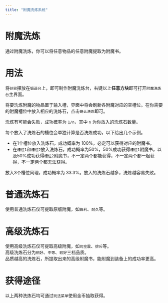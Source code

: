 ```yaml
---
title: "附魔洗炼系统"
---
```


# 附魔洗炼

通过附魔洗炼，你可以将任意物品的任意附魔提取为附魔书。

# 用法

将`砂轮`摆放在`锻造台`上，即可制作附魔洗炼台，右键以上**任意方块**即可打开`附魔洗炼台`主界面。

将要洗炼附魔的物品置于输入槽，界面中将会刷新各附魔对应的空槽位。在你需要的附魔槽位中放入相应的洗炼石，点击`确认洗炼`即可。

洗炼有可能会失败，成功概率为 `1/n`，其中 `n` 为你放入的洗炼石数量。

每个放入了洗炼石的槽位会单独计算是否洗炼成功，以下给出几个示例。

* 在1个槽位放入洗炼石，成功概率为 100%，必定可以获得对应的附魔书。
* 在`槽位1`和`槽位2`放入洗炼石，成功概率为50%，50%成功获得`槽位1`附魔书，以及50%成功获得`槽位2`附魔书，不一定两个都能获得，不一定两个都一起获得，不一定两个都无法获得。

放入3个槽位同理，成功概率为 33.3%。放入的洗炼石越多，洗炼越容易失败。

# 普通洗炼石

使用普通洗炼石仅可提取原版附魔，如`锋利`、`耐久`等。

# 高级洗炼石

使用高级洗炼石仅可提取高级附魔，如`司空震`、`排斥`等。  
高级洗炼石分为`稍好`、`中等`、`较好`三档品质。  
品质越高的洗炼石，所提取出来的高级附魔书，能附魔到装备上的成功率更高。  

# 获得途径

以上两种洗炼石均可通过`玩法菜单`使用金币抽取获得。

